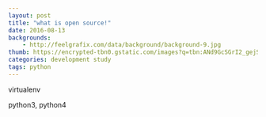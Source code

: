 ```yaml
---
layout: post
title: "what is open source!"
date: 2016-08-13
backgrounds:
    - http://feelgrafix.com/data/background/background-9.jpg
thumb: https://encrypted-tbn0.gstatic.com/images?q=tbn:ANd9GcSGrI2_gejSWa7kYiyZTNj6apIeOxUVAuiygQaiaqrQwCyc6ZFD
categories: development study
tags: python
---
```


virtualenv

python3, python4